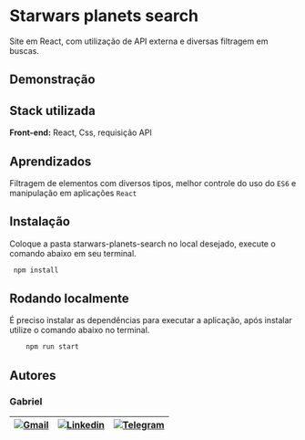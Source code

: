 # Starwars planets search

Site em React, com utilização de API externa e diversas filtragem em buscas.
## Demonstração


## Stack utilizada

**Front-end:** React, Css, requisição API


## Aprendizados

Filtragem de elementos com diversos tipos, melhor controle do uso do `ES6` e manipulação em aplicações `React`
## Instalação

Coloque a pasta starwars-planets-search no local desejado, execute o comando abaixo em seu terminal.

```bash
 npm install
```

## Rodando localmente

É preciso instalar as dependências para executar a aplicação, após instalar utilize o comando abaixo no terminal.

```bash
    npm run start
```

## Autores
### Gabriel

| [![Gmail](https://img.shields.io/badge/Gmail-D14836?style=for-the-badge&logo=gmail&logoColor=white)](mailto:gabrielpbenedicto@gmail.com) | [![Linkedin](https://img.shields.io/badge/LinkedIn-0077B5?style=for-the-badge&logo=linkedin&logoColor=white)](https://www.linkedin.com/in/gabrielbenedicto/) | [![Telegram](https://img.shields.io/badge/Telegram-2CA5E0?style=for-the-badge&logo=telegram&logoColor=white)](https://t.me/gabrielbenedicto) |
| ------|-------|-----|
